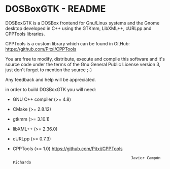 DOSBoxGTK - README
==================

DOSBoxGTK is a DOSBox frontend for Gnu/Linux systems and the Gnome desktop
developed in C++ using the GTKmm, LibXML++, cURLpp and CPPTools libraries.

CPPTools is a custom library which can be found in GitHub:
https://github.com/Pitxi/CPPTools

You are free to modify, distribute, execute and compile this software and it's
source code under the terms of the Gnu General Public License version 3, just
don't forget to mention the source ;-)

Any feedback and help will be appreciated.

in order to build DOSBoxGTK you will need:

* GNU C++ compiler (>= 4.8)
* CMake (>= 2.8.12)
* gtkmm (>= 3.10.1)
* libXML++ (>= 2.36.0)
* cURLpp (>= 0.7.3)
* CPPTools (>= 1.0) <https://github.com/Pitxi/CPPTools>

                                                          Javier Campón Pichardo
